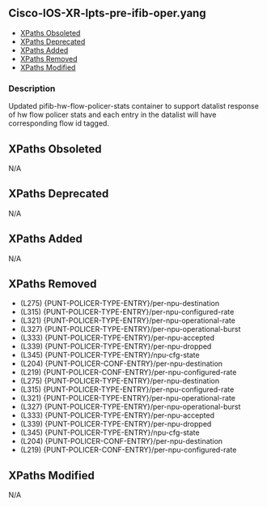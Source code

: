 ## Cisco-IOS-XR-lpts-pre-ifib-oper.yang

- [XPaths Obsoleted](#xpaths-obsoleted)
- [XPaths Deprecated](#xpaths-deprecated)
- [XPaths Added](#xpaths-added)
- [XPaths Removed](#xpaths-removed)
- [XPaths Modified](#xpaths-modified)

### Description

Updated pifib-hw-flow-policer-stats container to support datalist response of hw flow policer stats and each entry in the datalist will have corresponding flow id tagged.

## XPaths Obsoleted

N/A

## XPaths Deprecated

N/A

## XPaths Added

N/A

## XPaths Removed

- (L275)	{PUNT-POLICER-TYPE-ENTRY}/per-npu-destination
- (L315)	{PUNT-POLICER-TYPE-ENTRY}/per-npu-configured-rate
- (L321)	{PUNT-POLICER-TYPE-ENTRY}/per-npu-operational-rate
- (L327)	{PUNT-POLICER-TYPE-ENTRY}/per-npu-operational-burst
- (L333)	{PUNT-POLICER-TYPE-ENTRY}/per-npu-accepted
- (L339)	{PUNT-POLICER-TYPE-ENTRY}/per-npu-dropped
- (L345)	{PUNT-POLICER-TYPE-ENTRY}/npu-cfg-state
- (L204)	{PUNT-POLICER-CONF-ENTRY}/per-npu-destination
- (L219)	{PUNT-POLICER-CONF-ENTRY}/per-npu-configured-rate
- (L275)	{PUNT-POLICER-TYPE-ENTRY}/per-npu-destination
- (L315)	{PUNT-POLICER-TYPE-ENTRY}/per-npu-configured-rate
- (L321)	{PUNT-POLICER-TYPE-ENTRY}/per-npu-operational-rate
- (L327)	{PUNT-POLICER-TYPE-ENTRY}/per-npu-operational-burst
- (L333)	{PUNT-POLICER-TYPE-ENTRY}/per-npu-accepted
- (L339)	{PUNT-POLICER-TYPE-ENTRY}/per-npu-dropped
- (L345)	{PUNT-POLICER-TYPE-ENTRY}/npu-cfg-state
- (L204)	{PUNT-POLICER-CONF-ENTRY}/per-npu-destination
- (L219)	{PUNT-POLICER-CONF-ENTRY}/per-npu-configured-rate

## XPaths Modified

N/A

